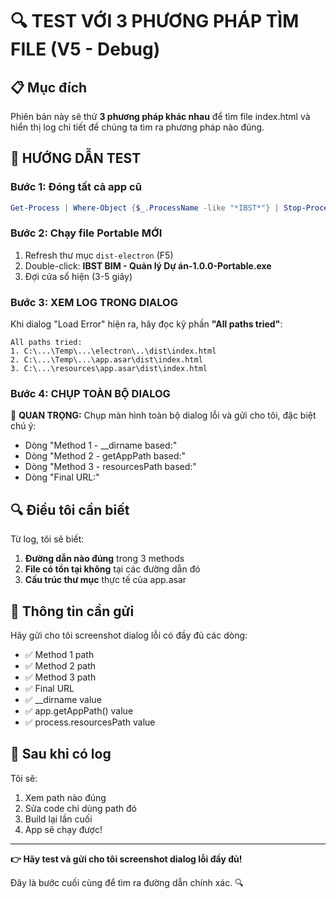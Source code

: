# 🔍 TEST VỚI 3 PHƯƠNG PHÁP TÌM FILE (V5 - Debug)

## 📋 Mục đích

Phiên bản này sẽ thử **3 phương pháp khác nhau** để tìm file index.html và hiển thị log chi tiết để chúng ta tìm ra phương pháp nào đúng.

## 🚀 HƯỚNG DẪN TEST

### Bước 1: Đóng tất cả app cũ

```powershell
Get-Process | Where-Object {$_.ProcessName -like "*IBST*"} | Stop-Process -Force
```

### Bước 2: Chạy file Portable MỚI

1. Refresh thư mục `dist-electron` (F5)
2. Double-click: **IBST BIM - Quản lý Dự án-1.0.0-Portable.exe**
3. Đợi cửa sổ hiện (3-5 giây)

### Bước 3: XEM LOG TRONG DIALOG

Khi dialog "Load Error" hiện ra, hãy đọc kỹ phần **"All paths tried"**:

```
All paths tried:
1. C:\...\Temp\...\electron\..\dist\index.html
2. C:\...\Temp\...\app.asar\dist\index.html  
3. C:\...\resources\app.asar\dist\index.html
```

### Bước 4: CHỤP TOÀN BỘ DIALOG

📸 **QUAN TRỌNG:** Chụp màn hình toàn bộ dialog lỗi và gửi cho tôi, đặc biệt chú ý:
- Dòng "Method 1 - __dirname based:"
- Dòng "Method 2 - getAppPath based:"
- Dòng "Method 3 - resourcesPath based:"
- Dòng "Final URL:"

## 🔍 Điều tôi cần biết

Từ log, tôi sẽ biết:
1. **Đường dẫn nào đúng** trong 3 methods
2. **File có tồn tại không** tại các đường dẫn đó
3. **Cấu trúc thư mục** thực tế của app.asar

## 📝 Thông tin cần gửi

Hãy gửi cho tôi screenshot dialog lỗi có đầy đủ các dòng:
- ✅ Method 1 path
- ✅ Method 2 path
- ✅ Method 3 path
- ✅ Final URL
- ✅ __dirname value
- ✅ app.getAppPath() value
- ✅ process.resourcesPath value

## 🎯 Sau khi có log

Tôi sẽ:
1. Xem path nào đúng
2. Sửa code chỉ dùng path đó
3. Build lại lần cuối
4. App sẽ chạy được!

---

**👉 Hãy test và gửi cho tôi screenshot dialog lỗi đầy đủ!**

Đây là bước cuối cùng để tìm ra đường dẫn chính xác. 🔍
